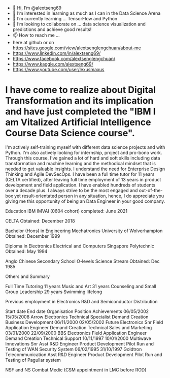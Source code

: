 - 👋 Hi, I’m @alextseng69
- 👀 I’m interested in learning as much as I can in the Data Science Arena 
- 🌱 I’m currently learning ... TensorFlow and Python
- 💞️ I’m looking to collaborate on ... data science visualization and predictions and achieve good results!
- 📫 How to reach me ... 
- here at github or on https://sites.google.com/view/alextsenglengchuan/about-me
- https://www.linkedin.com/in/alextseng69/
- https://www.facebook.com/alextsenglengchuan/
- https://www.kaggle.com/alextseng69/
- https://www.youtube.com/user/lexusmaxus

<!---
alextseng69/alextseng69 is a ✨ special ✨ repository because its `README.md` (this file) appears on your GitHub profile.
You can click the Preview link to take a look at your changes.
Alex Tseng Leng Chuan
Hp +65-96904596
tsenglengchuan@gmail.com
--->

# I have come to realize about Digital Transformation and its implication and have just completed the "IBM I am Vitalized Artificial Intelligence Course Data Science course".
I'm actively self-training myself with different data science projects and with Python. I'm also actively looking for internship, project and pro-bono work.
Through this course, I've gained a lot of hard and soft skills including data transformation and machine learning and the methodical mindset that is needed to get valuable insights. I understand the need for Enterprise Design Thinking and Agile DevSecOps.
I have been a full time tutor for 11 years (CELTA certified), after leaving full time employment of 13 years in product development and field application. I have enabled hundreds of students over a decade plus.
I always strive to be the most engaged and out-of-the-box yet result-orientated person in any situation, hence, I do appreciate you giving me this opportunity of being an Data Engineer in your good company.

Education
IBM IMVAI (0604 cohort)
completed: June 2021

CELTA
Obtained: December 2018

Bachelor (Hons) in Engineering Mechatronics
University of Wolverhampton
Obtained: December 1999

Diploma in Electronics Electrical and Computers
Singapore Polytechnic
Obtained: May 1994

Anglo Chinese Secondary School
O-levels Science Stream 
Obtained: Dec 1985

Others and Summary

Full Time Tutoring 					11 years
Music and Art						31 years
Counseling and Small Group Leadership		 29 years
Swimming						 lifelong

Previous employment in Electronics R&D and Semiconductor Distribution

Start date
End date
Organisation
Position
Achievements
06/05/2002 
15/05/2008 
Arrow Electronics 
Technical Specialist
Demand Creation
Business Development
06/11/2000 
02/05/2002 
Future Electronics 
Snr Field Application Engineer 
Demand Creation Technical Sales and Marketing
03/01/2000 
22/09/2000 
BBS Electronics 
Field Application Engineer 
Demand Creation Technical Support
10/11/1997 
10/01/2000 
Multiwave Innovations 
Snr Asst R&D Engineer
Product Development Pilot Run and Testing
of WAN Security System
06/02/1995 
31/10/1997 
Goldtron Telecommunication 
Asst R&D Engineer
Product Development Pilot Run and Testing of Pagullar system

NSF and NS
Combat Medic (CSM appointment in LMC before ROD)
